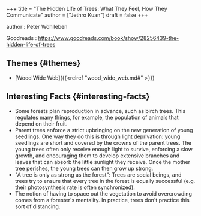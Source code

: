+++
title = "The Hidden Life of Trees: What They Feel, How They Communicate"
author = ["Jethro Kuan"]
draft = false
+++

author
: Peter Wohlleben

Goodreads
: <https://www.goodreads.com/book/show/28256439-the-hidden-life-of-trees>


## Themes {#themes}

-   [Wood Wide Web]({{<relref "wood_wide_web.md#" >}})


## Interesting Facts {#interesting-facts}

-   Some forests plan reproduction in advance, such as birch trees. This regulates
    many things, for example, the population of animals that depend on their
    fruit.
-   Parent trees enforce a strict upbringing on the new generation of young
    seedlings. One way they do this is through light deprivation: young seedlings
    are short and covered by the crowns of the parent trees. The young trees often
    only receive enough light to survive, enforcing a slow growth, and encouraging
    them to develop extensive branches and leaves that can absorb the little
    sunlight they receive. Once the mother tree perishes, the young trees can then
    grow up strong.
-   "A tree is only as strong as the forest": Trees are social beings, and trees
    try to ensure that every tree in the forest is equally successful (e.g. their
    photosynthesis rate is often synchronized).
-   The notion of having to space out the vegetation to avoid overcrowding comes
    from a forester's mentality. In practice, trees don't practice this sort of
    distancing.